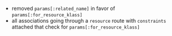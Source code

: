- removed `params[:related_name]` in favor of `params[:for_resource_klass]`
- all associations going through a `resource` route with `constraints` attached that check for `params[:for_resource_klass]`

